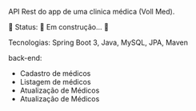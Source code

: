 API Rest do app de uma clinica médica (Voll Med).

🚧 Status: 🚧 Em construção... 🚧

Tecnologias: Spring Boot 3, Java, MySQL, JPA, Maven

back-end:
- Cadastro de médicos
- Listagem de médicos
- Atualização de Médicos
- Atualização de Médicos

